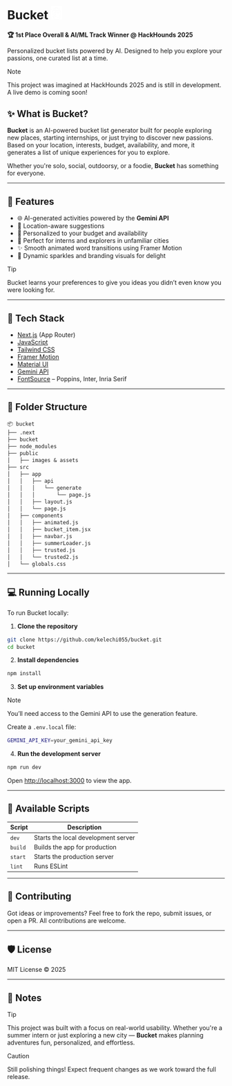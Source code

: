 
# Bucket <img src="/public/bucket-logo.png" alt="Bucket Preview" width="25"/>

**🏆 1st Place Overall & AI/ML Track Winner @ HackHounds 2025**

Personalized bucket lists powered by AI. Designed to help you explore your passions, one curated list at a time.


> [!NOTE]  
> This project was imagined at HackHounds 2025 and is still in development. A live demo is coming soon!

## ✨ What is Bucket?

**Bucket** is an AI-powered bucket list generator built for people exploring new places, starting internships, or just trying to discover new passions. Based on your location, interests, budget, availability, and more, it generates a list of unique experiences for you to explore.

Whether you're solo, social, outdoorsy, or a foodie, **Bucket** has something for everyone.

---

## 🚀 Features

- 🌐 AI-generated activities powered by the **Gemini API**
- 📍 Location-aware suggestions
- 💸 Personalized to your budget and availability
- 🧭 Perfect for interns and explorers in unfamiliar cities
- ✨ Smooth animated word transitions using Framer Motion
- 🧠 Dynamic sparkles and branding visuals for delight

> [!TIP]  
> Bucket learns your preferences to give you ideas you didn’t even know you were looking for.

---

## 🧰 Tech Stack

- [Next.js](https://nextjs.org/) (App Router)
- [JavaScript](https://developer.mozilla.org/en-US/docs/Web/JavaScript)
- [Tailwind CSS](https://tailwindcss.com/)
- [Framer Motion](https://www.framer.com/motion/)
- [Material UI](https://mui.com/)
- [Gemini API](https://deepmind.google/technologies/gemini/)
- [FontSource](https://www.npmjs.com/package/@fontsource) – Poppins, Inter, Inria Serif

---

## 🧪 Folder Structure

```
📦 bucket
├── .next
├── bucket
├── node_modules
├── public
│   ├── images & assets
├── src
│   ├── app
│   │   ├── api
│   │   │   └── generate
│   │   │       └── page.js      
│   │   ├── layout.js
│   │   └── page.js             
│   ├── components
│   │   ├── animated.js          
│   │   ├── bucket_item.jsx      
│   │   ├── navbar.js
│   │   ├── summerLoader.js      
│   │   ├── trusted.js
│   │   └── trusted2.js
│   └── globals.css
```

---

## 💻 Running Locally

To run Bucket locally:

1. **Clone the repository**

```bash
git clone https://github.com/kelechi055/bucket.git
cd bucket
```

2. **Install dependencies**

```bash
npm install
```

3. **Set up environment variables**

> [!NOTE]  
> You’ll need access to the Gemini API to use the generation feature.

Create a `.env.local` file:

```bash
GEMINI_API_KEY=your_gemini_api_key
```

4. **Run the development server**

```bash
npm run dev
```

Open [http://localhost:3000](http://localhost:3000) to view the app.

---

## 📜 Available Scripts

| Script        | Description                        |
|---------------|------------------------------------|
| `dev`         | Starts the local development server |
| `build`       | Builds the app for production       |
| `start`       | Starts the production server        |
| `lint`        | Runs ESLint                         |

---

## 🤝 Contributing

Got ideas or improvements? Feel free to fork the repo, submit issues, or open a PR. All contributions are welcome.

---

## 🛡️ License

MIT License © 2025

---

## 🧠 Notes

> [!TIP]  
> This project was built with a focus on real-world usability. Whether you're a summer intern or just exploring a new city — **Bucket** makes planning adventures fun, personalized, and effortless.

> [!CAUTION]  
> Still polishing things! Expect frequent changes as we work toward the full release.
